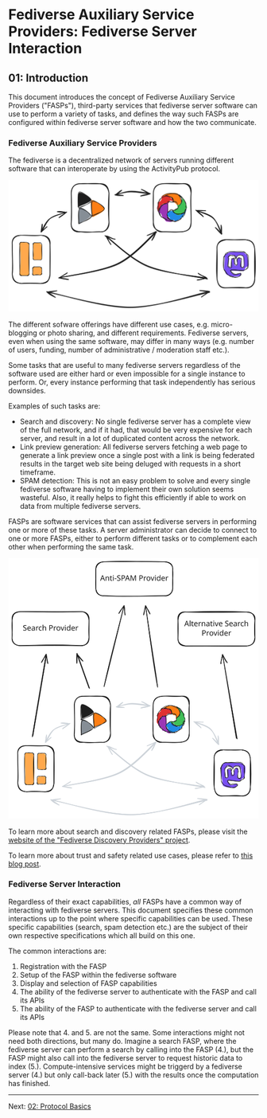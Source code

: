 # Fediverse Auxiliary Service Providers: Fediverse Server Interaction

## 01: Introduction

This document introduces the concept of Fediverse Auxiliary Service Providers
("FASPs"), third-party services that fediverse server software can use to
perform a variety of tasks, and defines the way such FASPs are configured within
fediverse server software and how the two communicate.

### Fediverse Auxiliary Service Providers

The fediverse is a decentralized network of servers running different software
that can interoperate by using the ActivityPub protocol.

![Fediverse instances communicating with each other](../../images/instances_federating.svg)

The different sofware offerings have different use cases, e.g. micro-blogging or
photo sharing, and different requirements. Fediverse servers, even when using
the same software, may differ in many ways (e.g. number of users, funding,
number of administrative / moderation staff etc.).

Some tasks that are useful to many fediverse servers regardless of the software
used are either hard or even impossible for a single instance to perform. Or,
every instance performing that task independently has serious downsides.

Examples of such tasks are:

- Search and discovery: No single fediverse server has a complete view of the
  full network, and if it had, that would be very expensive for each server, and
  result in a lot of duplicated content across the network.
- Link preview generation: All fediverse servers fetching a web page to generate
  a link preview once a single post with a link is being federated results in
  the target web site being deluged with requests in a short timeframe.
- SPAM detection: This is not an easy problem to solve and every single
  fediverse software having to implement their own solution seems wasteful.
  Also, it really helps to fight this efficiently if able to work on data from
  multiple fediverse servers.

FASPs are software services that can assist fediverse servers in performing one
or more of these tasks. A server administrator can decide to connect to one or
more FASPs, either to perform different tasks or to complement each other when
performing the same task.

![Fediverse instances using difference auxiliary service providers](../../images/instances_using_providers.svg)

To learn more about search and discovery related FASPs, please visit the
[website of the "Fediverse Discovery Providers" project](https://fediscovery.org).

To learn more about trust and safety related use cases, please refer to
[this blog post](https://renchap.com/blog/post/evolving_mastodon_trust_and_safety/).

### Fediverse Server Interaction

Regardless of their exact capabilities, _all_ FASPs have a common way of
interacting with fediverse servers. This document specifies these common
interactions up to the point where specific capabilities can be used. These
specific capabilities (search, spam detection etc.) are the subject of their own
respective specifications which all build on this one.

The common interactions are:

1. Registration with the FASP
2. Setup of the FASP within the fediverse software
3. Display and selection of FASP capabilities
4. The ability of the fediverse server to authenticate with the FASP and call
   its APIs
5. The ability of the FASP to authenticate with the fediverse server and call
   its APIs

Please note that 4. and 5. are not the same. Some interactions might not need
both directions, but many do. Imagine a search FASP, where the fediverse server
can perform a search by calling into the FASP (4.), but the FASP might also call
into the fediverse server to request historic data to index (5.).
Compute-intensive services might be triggerd by a fediverse server (4.) but only
call-back later (5.) with the results once the computation has finished.

---

Next: [02: Protocol Basics](protocol_basics.md)
